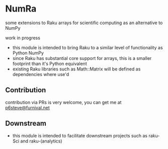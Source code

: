 # NumRa
some extensions to Raku arrays for scientific computing as an alternative to NumPy

work in progress

- this module is intended to bring Raku to a similar level of functionality as Python NumPy
- since Raku has substantial core support for arrays, this is a smaller footprint than it's Python equivalent
- existing Raku libraries such as Math::Matrix will be defined as dependencies where use'd

## Contribution

contribution via PRs is very welcome, you can get me at p6steve@furnival.net 

## Downstream

- this module is intended to facilitate downstream projects such as raku-Sci and raku-(analytics)
